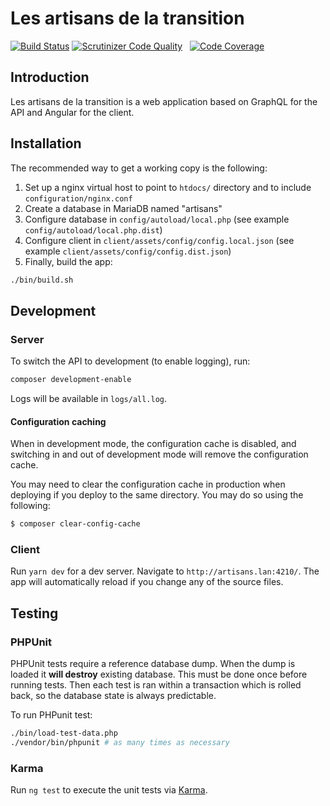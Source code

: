 # Les artisans de la transition

[![Build Status](https://github.com/ecodev/artisans/workflows/main/badge.svg)](https://github.com/ecodev/artisans/actions)
[![Scrutinizer Code Quality](https://scrutinizer-ci.com/g/Ecodev/artisans/badges/quality-score.png?b=master&s=2b6588a62b5d35d80bd104014502605b7520f49a)](https://scrutinizer-ci.com/g/Ecodev/artisans/?branch=master) &nbsp;
[![Code Coverage](https://scrutinizer-ci.com/g/Ecodev/artisans/badges/coverage.png?b=master&s=cc2eec510484f44409973822e7e3a805df6a1e91)](https://scrutinizer-ci.com/g/Ecodev/artisans/?branch=master)

## Introduction

Les artisans de la transition is a web application based on GraphQL for the API and Angular for the client.

## Installation

The recommended way to get a working copy is the following:

1. Set up a nginx virtual host to point to `htdocs/` directory and to include `configuration/nginx.conf`
2. Create a database in MariaDB named "artisans"
3. Configure database in `config/autoload/local.php` (see example `config/autoload/local.php.dist`)
4. Configure client in `client/assets/config/config.local.json` (see example `client/assets/config/config.dist.json`)
5. Finally, build the app:

```sh
./bin/build.sh
```

## Development

### Server

To switch the API to development (to enable logging), run:

```sh
composer development-enable
```

Logs will be available in `logs/all.log`.

#### Configuration caching

When in development mode, the configuration cache is
disabled, and switching in and out of development mode will remove the
configuration cache.

You may need to clear the configuration cache in production when deploying if
you deploy to the same directory. You may do so using the following:

```sh
$ composer clear-config-cache
```

### Client

Run `yarn dev` for a dev server. Navigate to `http://artisans.lan:4210/`. The app will
automatically reload if you change any of the source files.

## Testing

### PHPUnit

PHPUnit tests require a reference database dump. When the dump is loaded it **will destroy**
existing database. This must be done once before running tests. Then each test is ran
within a transaction which is rolled back, so the database state is always predictable.

To run PHPunit test:

```sh
./bin/load-test-data.php
./vendor/bin/phpunit # as many times as necessary
```

### Karma

Run `ng test` to execute the unit tests via [Karma](https://karma-runner.github.io).
